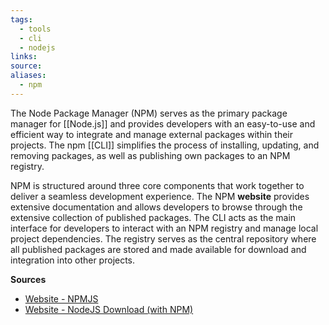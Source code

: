 ```yaml
---
tags:
  - tools
  - cli
  - nodejs
links:
source:
aliases:
  - npm
---
```

The Node Package Manager (NPM) serves as the primary package manager for [[Node.js]] and provides developers with an easy-to-use and efficient way to integrate and manage external packages within their projects. The npm [[CLI]] simplifies the process of installing, updating, and removing packages, as well as publishing own packages to an NPM registry.

NPM is structured around three core components that work together to deliver a seamless development experience. The NPM **website** provides extensive documentation and allows developers to browse through the extensive collection of published packages. The CLI acts as the main interface for developers to interact with an NPM registry and manage local project dependencies. The registry serves as the central repository where all published packages are stored and made available for download and integration into other projects.

**Sources**
- [Website - NPMJS](https://docs.npmjs.com/)
- [Website - NodeJS Download (with NPM)](https://nodejs.org/en/download)